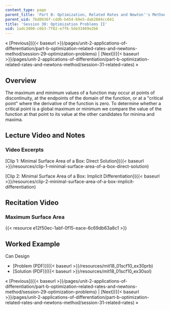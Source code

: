 ```yaml
---
content_type: page
parent_title: 'Part B: Optimization, Related Rates and Newton''s Method'
parent_uid: 7bd0936f-cddb-b454-b9e5-dab2884cc641
title: 'Session 30: Optimization Problems II'
uid: 1adc3400-c6b3-7f82-e7f6-5de33469e2b6
---
```


« [Previous]({{< baseurl >}}/pages/unit-2-applications-of-differentiation/part-b-optimization-related-rates-and-newtons-method/session-29-optimization-problems) | [Next]({{< baseurl >}}/pages/unit-2-applications-of-differentiation/part-b-optimization-related-rates-and-newtons-method/session-31-related-rates) »

Overview
--------

The maximum and minimum values of a function may occur at points of discontinuity, at the endpoints of the domain of the function, or at a "critical point" where the derivative of the function is zero. To determine whether a critical point is a global maximum or minimum we compare the value of the function at that point to its value at the other candidates for minima and maxima.

Lecture Video and Notes
-----------------------

### Video Excerpts

[Clip 1: Minimal Surface Area of a Box: Direct Solution]({{< baseurl >}}/resources/clip-1-minimal-surface-area-of-a-box-direct-solution)

[Clip 2: Minimal Surface Area of a Box: Implicit Differentiation]({{< baseurl >}}/resources/clip-2-minimal-surface-area-of-a-box-implicit-differentiation)

Recitation Video
----------------

### Maximum Surface Area

{{< resource e12f50ec-1abf-0f15-eace-6c69db63a8c1 >}}

Worked Example
--------------

Can Design

*   [Problem (PDF)]({{< baseurl >}}/resources/mit18_01scf10_ex30prb)
*   [Solution (PDF)]({{< baseurl >}}/resources/mit18_01scf10_ex30sol)

« [Previous]({{< baseurl >}}/pages/unit-2-applications-of-differentiation/part-b-optimization-related-rates-and-newtons-method/session-29-optimization-problems) | [Next]({{< baseurl >}}/pages/unit-2-applications-of-differentiation/part-b-optimization-related-rates-and-newtons-method/session-31-related-rates) »